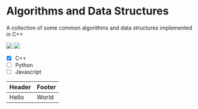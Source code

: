 # Algorithms and Data Structures
A collection of some common algorithms and data structures implemented in C++

![](https://img.shields.io/badge/Algorithms-Updated-success?logo=C)      ![](https://img.shields.io/badge/Data--Structures-Updated-success?logo=C)
- [x] C++
- [ ] Python
- [ ] Javascript

| Header | Footer |
|--------|--------|
|  Hello | World  |